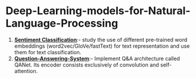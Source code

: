 # Deep-Learning-models-for-Natural-Language-Processing

1. **[Sentiment Classification](https://github.com/piyush41/Sentiment-Classification)**:- study the use of different pre-trained word embeddings (word2vec/GloVe/fastText) for text representation and use them for text classification.
2. **[Question-Answering-System](https://github.com/piyush41/Question-Answering-System)**:- Implement Q&A architecture called QANet. Its encoder consists exclusively of convolution and self-attention.
